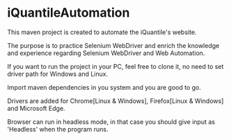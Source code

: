 # iQuantileAutomation

This maven project is created to automate the iQuantile's website.

The purpose is to practice Selenium WebDriver and enrich the knowledge and experience regarding Selenium WebDriver and Web Automation.

If you want to run the project in your PC, feel free to clone it, no need to set driver path for Windows and Linux.

Import maven dependencies in you system and you are good to go.

Drivers are added for Chrome[Linux & Windows], Firefox[Linux & Windows] and Microsoft Edge.

Browser can run in headless mode, in that case you should give input as 'Headless' when the program runs. 
